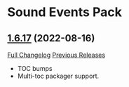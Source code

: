 # <DBM> Sound Events Pack

## [1.6.17](https://github.com/DeadlyBossMods/DBM-SoundEventsPack/tree/1.6.17) (2022-08-16)
[Full Changelog](https://github.com/DeadlyBossMods/DBM-SoundEventsPack/compare/1.6.16...1.6.17) [Previous Releases](https://github.com/DeadlyBossMods/DBM-SoundEventsPack/releases)

- TOC bumps  
- Multi-toc packager support.  